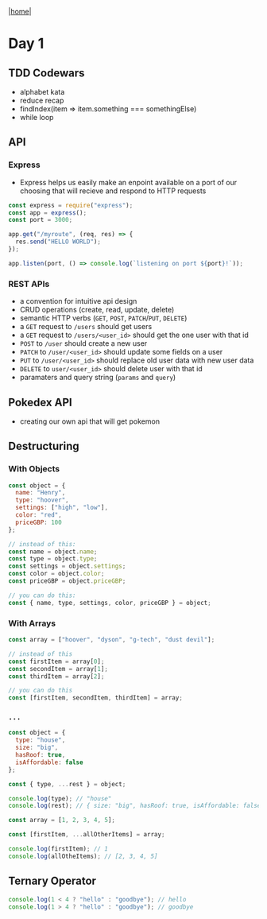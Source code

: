 |[home](../README.md)|

# Day 1

## TDD Codewars

- alphabet kata
- reduce recap
- findIndex(item => item.something === somethingElse)
- while loop

## API

### Express

- Express helps us easily make an enpoint available on a port of our choosing that will recieve and respond to HTTP requests

```javascript
const express = require("express");
const app = express();
const port = 3000;

app.get("/myroute", (req, res) => {
  res.send("HELLO WORLD");
});

app.listen(port, () => console.log(`listening on port ${port}!`));
```

### REST APIs

- a convention for intuitive api design
- CRUD operations (create, read, update, delete)
- semantic HTTP verbs (`GET`, `POST`, `PATCH`/`PUT`, `DELETE`)
- a `GET` request to `/users` should get users
- a `GET` request to `/users/<user_id>` should get the one user with that id
- `POST` to `/user` should create a new user
- `PATCH` to `/user/<user_id>` should update some fields on a user
- `PUT` to `/user/<user_id>` should replace old user data with new user data
- `DELETE` to `user/<user_id>` should delete user with that id
- paramaters and query string (`params` and `query`)

## Pokedex API

- creating our own api that will get pokemon

## Destructuring

### With Objects

```javascript
const object = {
  name: "Henry",
  type: "hoover",
  settings: ["high", "low"],
  color: "red",
  priceGBP: 100
};

// instead of this:
const name = object.name;
const type = object.type;
const settings = object.settings;
const color = object.color;
const priceGBP = object.priceGBP;

// you can do this:
const { name, type, settings, color, priceGBP } = object;
```

### With Arrays

```javascript
const array = ["hoover", "dyson", "g-tech", "dust devil"];

// instead of this
const firstItem = array[0];
const secondItem = array[1];
const thirdItem = array[2];

// you can do this
const [firstItem, secondItem, thirdItem] = array;
```

### `...`

```javascript
const object = {
  type: "house",
  size: "big",
  hasRoof: true,
  isAffordable: false
};

const { type, ...rest } = object;

console.log(type); // "house"
console.log(rest); // { size: "big", hasRoof: true, isAffordable: false }

const array = [1, 2, 3, 4, 5];

const [firstItem, ...allOtherItems] = array;

console.log(firstItem); // 1
console.log(allOtheItems); // [2, 3, 4, 5]
```

## Ternary Operator

```javascript
console.log(1 < 4 ? "hello" : "goodbye"); // hello
console.log(1 > 4 ? "hello" : "goodbye"); // goodbye
```
